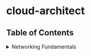 # cloud-architect

## Table of Contents
<details>
<summary>Networking Fundamentals</summary>

- [Basic IP Addressing and Subnetting](docs/networking-fundamentals/basic-ip-addressing-and-subnetting.md)
- [Supernetting and Combining Networks](docs/networking-fundamentals/supernetting-and-combining-networks.md)
- [Load Balancers in Cloud Architectures](docs/networking-fundamentals/load-balancers-in-cloud-architectures.md)
- [Raid: Redundant Array of Independent Disks](docs/networking-fundamentals/raid.md)
- [BGP and Its Relationship with TCP](docs/networking-fundamentals/bgp-and-its-relation-with-tcp.md)
- [BGP Messages: OPEN, KEEPALIVE, UPDATE, NOTIFICATION](docs/networking-fundamentals/bgp-messages.md)
- [BGP Messages & State Transitions](docs/networking-fundamentals/bgp-messages-and-state-transitions.md)


